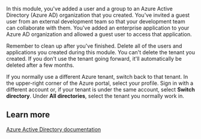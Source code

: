 
In this module, you've added a user and a group to an Azure Active Directory (Azure AD) organization that you created. You've invited a guest user from an external development team so that your development team can collaborate with them. You've added an enterprise application to your Azure AD organization and allowed a guest user to access that application.

Remember to clean up after you've finished. Delete all of the users and applications you created during this module. You can't delete the tenant you created. If you don't use the tenant going forward, it'll automatically be deleted after a few months.

If you normally use a different Azure tenant, switch back to that tenant. In the upper-right corner of the Azure portal, select your profile. Sign in with a different account or, if your tenant is under the same account, select **Switch directory**. Under **All directories**, select the tenant you normally work in.

## Learn more

[Azure Active Directory documentation](https://aka.ms/AzureADDocs)
